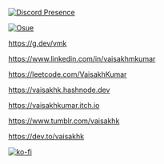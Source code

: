 <!--
Hello Mr.code thief
-->

[![Discord Presence](https://lanyard.cnrad.dev/api/1040967562680348692?idleMessage=Doing%20Something%20Else&borderRadius=5px)](https://discord.com/users/1040967562680348692)

[![Osue](https://osu-sig.vercel.app/card?user=v4ish&mode=std&lang=en&blur=6&round_avatar=true&animation=true&mini=true)](https://discord.com/users/1040967562680348692)

https://g.dev/vmk

https://www.linkedin.com/in/vaisakhmkumar

https://leetcode.com/VaisakhKumar

https://vaisakhk.hashnode.dev

https://vaisakhkumar.itch.io

https://www.tumblr.com/vaisakhk

https://dev.to/vaisakhk


[![ko-fi](https://ko-fi.com/img/githubbutton_sm.svg)](https://ko-fi.com/R6R4EVA7M)

